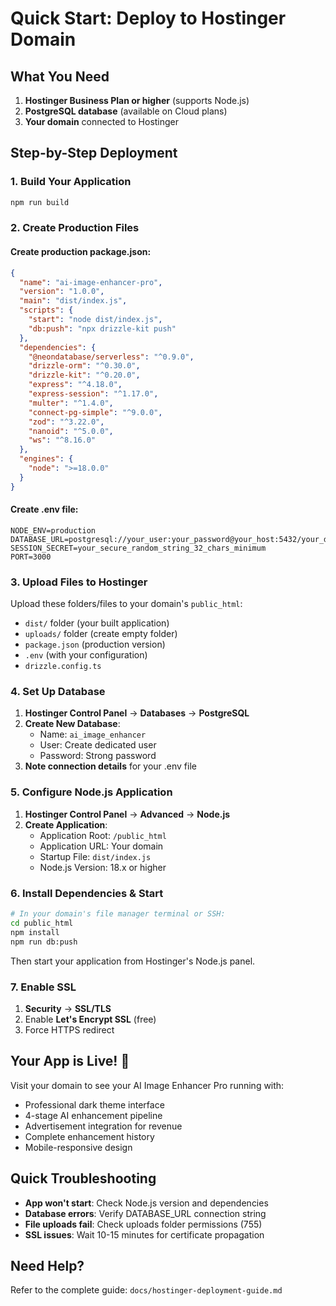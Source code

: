 # Quick Start: Deploy to Hostinger Domain

## What You Need
1. **Hostinger Business Plan or higher** (supports Node.js)
2. **PostgreSQL database** (available on Cloud plans)
3. **Your domain** connected to Hostinger

## Step-by-Step Deployment

### 1. Build Your Application
```bash
npm run build
```

### 2. Create Production Files

#### Create production package.json:
```json
{
  "name": "ai-image-enhancer-pro",
  "version": "1.0.0",
  "main": "dist/index.js",
  "scripts": {
    "start": "node dist/index.js",
    "db:push": "npx drizzle-kit push"
  },
  "dependencies": {
    "@neondatabase/serverless": "^0.9.0",
    "drizzle-orm": "^0.30.0",
    "drizzle-kit": "^0.20.0",
    "express": "^4.18.0",
    "express-session": "^1.17.0",
    "multer": "^1.4.0",
    "connect-pg-simple": "^9.0.0",
    "zod": "^3.22.0",
    "nanoid": "^5.0.0",
    "ws": "^8.16.0"
  },
  "engines": {
    "node": ">=18.0.0"
  }
}
```

#### Create .env file:
```env
NODE_ENV=production
DATABASE_URL=postgresql://your_user:your_password@your_host:5432/your_db
SESSION_SECRET=your_secure_random_string_32_chars_minimum
PORT=3000
```

### 3. Upload Files to Hostinger

Upload these folders/files to your domain's `public_html`:
- `dist/` folder (your built application)
- `uploads/` folder (create empty folder)
- `package.json` (production version)
- `.env` (with your configuration)
- `drizzle.config.ts`

### 4. Set Up Database

1. **Hostinger Control Panel** → **Databases** → **PostgreSQL**
2. **Create New Database**:
   - Name: `ai_image_enhancer`
   - User: Create dedicated user
   - Password: Strong password
3. **Note connection details** for your .env file

### 5. Configure Node.js Application

1. **Hostinger Control Panel** → **Advanced** → **Node.js**
2. **Create Application**:
   - Application Root: `/public_html`
   - Application URL: Your domain
   - Startup File: `dist/index.js`
   - Node.js Version: 18.x or higher

### 6. Install Dependencies & Start

```bash
# In your domain's file manager terminal or SSH:
cd public_html
npm install
npm run db:push
```

Then start your application from Hostinger's Node.js panel.

### 7. Enable SSL

1. **Security** → **SSL/TLS** 
2. Enable **Let's Encrypt SSL** (free)
3. Force HTTPS redirect

## Your App is Live! 🚀

Visit your domain to see your AI Image Enhancer Pro running with:
- Professional dark theme interface
- 4-stage AI enhancement pipeline  
- Advertisement integration for revenue
- Complete enhancement history
- Mobile-responsive design

## Quick Troubleshooting

- **App won't start**: Check Node.js version and dependencies
- **Database errors**: Verify DATABASE_URL connection string
- **File uploads fail**: Check uploads folder permissions (755)
- **SSL issues**: Wait 10-15 minutes for certificate propagation

## Need Help?

Refer to the complete guide: `docs/hostinger-deployment-guide.md`